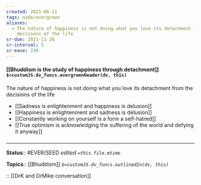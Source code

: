```yaml
---
created: 2021-06-11
tags: node/evergreen
aliases:
  - The nature of happiness is not doing what you love its detachment from the
    decisions of the life
sr-due: 2021-11-26
sr-interval: 5
sr-ease: 230
---
```


#### [[Bhuddism is the study of happiness through detachment]] `$=customJS.dv_funcs.evergreenHeader(dv, this)`

The nature of happiness is not doing what you love its detachment from the decisions of the life

- [[Sadness is enlightenment and happiness is delusion]]
- [[Happiness is enlightenment and sadness is delusion]]
- [[Constantly working on yourself is a form a self-hatred]]
- [[True optimism is acknowledging the suffering of the world and defying it anyway]]

### <hr class="footnote"/>

**Status**:: #EVER/SEED 
*edited `=this.file.mtime`*

**Topics**:: [[Bhuddism]]
*`$=customJS.dv_funcs.outlinedIn(dv, this)`*

:: [[DrK and DrMike conversation]]
